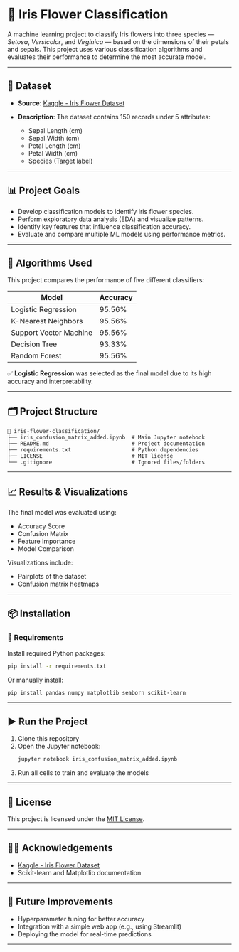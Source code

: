 # 🌸 Iris Flower Classification

A machine learning project to classify Iris flowers into three species — *Setosa*, *Versicolor*, and *Virginica* — based on the dimensions of their petals and sepals. This project uses various classification algorithms and evaluates their performance to determine the most accurate model.

---

## 📂 Dataset

- **Source**: [Kaggle - Iris Flower Dataset](https://www.kaggle.com/datasets/arshid/iris-flower-dataset)

- **Description**: The dataset contains 150 records under 5 attributes:
  - Sepal Length (cm)
  - Sepal Width (cm)
  - Petal Length (cm)
  - Petal Width (cm)
  - Species (Target label)

---

## 📊 Project Goals

- Develop classification models to identify Iris flower species.
- Perform exploratory data analysis (EDA) and visualize patterns.
- Identify key features that influence classification accuracy.
- Evaluate and compare multiple ML models using performance metrics.

---

## 🧠 Algorithms Used

This project compares the performance of five different classifiers:

| Model                   | Accuracy |
|------------------------|----------|
| Logistic Regression     | 95.56%   |
| K-Nearest Neighbors     | 95.56%   |
| Support Vector Machine  | 95.56%   |
| Decision Tree           | 93.33%   |
| Random Forest           | 95.56%   |

✅ **Logistic Regression** was selected as the final model due to its high accuracy and interpretability.

---

## 🗂️ Project Structure

```
📁 iris-flower-classification/
├── iris_confusion_matrix_added.ipynb  # Main Jupyter notebook
├── README.md                          # Project documentation
├── requirements.txt                   # Python dependencies
├── LICENSE                            # MIT license
└── .gitignore                         # Ignored files/folders
```

---

## 📈 Results & Visualizations

The final model was evaluated using:
- Accuracy Score
- Confusion Matrix
- Feature Importance
- Model Comparison

Visualizations include:
- Pairplots of the dataset
- Confusion matrix heatmaps


---

## 📦 Installation

### 🔧 Requirements

Install required Python packages:

```bash
pip install -r requirements.txt
```

Or manually install:

```bash
pip install pandas numpy matplotlib seaborn scikit-learn
```

---

## ▶️ Run the Project

1. Clone this repository
2. Open the Jupyter notebook:
   ```bash
   jupyter notebook iris_confusion_matrix_added.ipynb
   ```
3. Run all cells to train and evaluate the models

---

## 📜 License

This project is licensed under the [MIT License](LICENSE).

---

## 🙋‍♀️ Acknowledgements

- [Kaggle - Iris Flower Dataset](https://www.kaggle.com/datasets/arshid/iris-flower-dataset)
- Scikit-learn and Matplotlib documentation

---

## 🚀 Future Improvements

- Hyperparameter tuning for better accuracy
- Integration with a simple web app (e.g., using Streamlit)
- Deploying the model for real-time predictions

---
